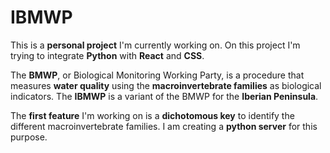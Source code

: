 # IBMWP

This is a **personal project** I'm currently working on. On this project I'm trying to integrate **Python** with **React** and **CSS**.

The **BMWP**, or Biological Monitoring Working Party, is a procedure that measures **water quality** using the **macroinvertebrate families** as biological indicators. The **IBMWP** is a variant of the BMWP for the **Iberian Peninsula**.

The **first feature** I'm working on is a **dichotomous key** to identify the different macroinvertebrate families. I am creating a **python server**  for this purpose.
